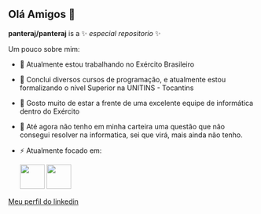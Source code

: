 ## Olá Amigos 👋


**panteraj/panteraj** is a ✨ _especial repositorio_ ✨

Um pouco sobre mim:

- 🔭 Atualmente estou trabalhando no Exército Brasileiro
- 🌱 Conclui diversos cursos de programação, e atualmente estou formalizando o nível Superior na UNITINS - Tocantins
- 👯 Gosto muito de estar a frente de uma excelente equipe de informática dentro do Exército
- 🤔 Até agora não tenho em minha carteira uma questão que não consegui resolver na informatica, sei que virá, mais ainda não tenho. 
- ⚡ Atualmente focado em:

  <img  widith="50" height="50" src="https://cdn.jsdelivr.net/gh/devicons/devicon@latest/icons/java/java-original-wordmark.svg" />
  
  <img widith="50" height="50" src="https://cdn.jsdelivr.net/gh/devicons/devicon@latest/icons/spring/spring-original-wordmark.svg" />
          
   
[Meu perfil do linkedin](https://www.linkedin.com/in/arnaldo-araujo-jr)
